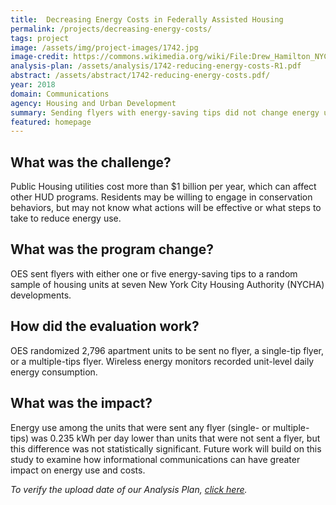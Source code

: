```yaml
---
title:  Decreasing Energy Costs in Federally Assisted Housing
permalink: /projects/decreasing-energy-costs/
tags: project  
image: /assets/img/project-images/1742.jpg  
image-credit: https://commons.wikimedia.org/wiki/File:Drew_Hamilton_NYCHA_jeh.jpg
analysis-plan: /assets/analysis/1742-reducing-energy-costs-R1.pdf
abstract: /assets/abstract/1742-reducing-energy-costs.pdf/
year: 2018  
domain: Communications
agency: Housing and Urban Development
summary: Sending flyers with energy-saving tips did not change energy use.
featured: homepage
---
```

## What was the challenge?

Public Housing utilities cost more than $1 billion per year, which can affect other HUD programs. Residents may be willing to engage in conservation behaviors, but may not know what actions will be effective or what steps to take to reduce energy use.

## What was the program change?

OES sent flyers with either one or five energy-saving tips to a random sample of housing units at seven New York City Housing Authority (NYCHA) developments.

## How did the evaluation work?

OES randomized 2,796 apartment units to be sent no flyer, a single-tip flyer, or a multiple-tips flyer. Wireless energy monitors recorded unit-level daily energy consumption.

## What was the impact?

Energy use among the units that were sent any flyer (single- or multiple-tips) was 0.235 kWh per day lower than units that were not sent a flyer, but this difference was not statistically significant. Future work will build on this study to examine how informational communications can have greater impact on energy use and costs.

<i>To verify the upload date of our Analysis Plan, <a href="https://github.com/gsa-oes/office-of-evaluation-sciences/tree/master/assets/analysis">click here</a>.</i>
